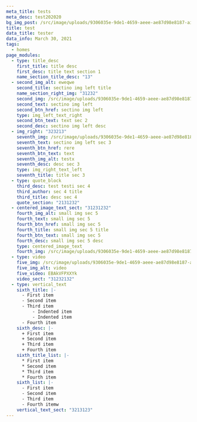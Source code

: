 ```yaml
---
meta_title: tests
meta_desc: test202020
bg_img_post: /src/image/uploads/9306035e-9de1-4659-aeee-ae87d98e8187-airpod_pros.jpg
title: test
data_title: tester
data_info: March 30, 2021
tags:
  - homes
page_modules:
  - type: title_desc
    first_title: title desc
    first_desc: title text section 1
    name_section_title_desc: "13"
  - second_img_alt: eweqwe
    second_title: sectino img left title
    name_section_right_img: "31232"
    second_img: /src/image/uploads/9306035e-9de1-4659-aeee-ae87d98e8187-airpod_pros.jpg
    second_text: sectino img left
    second_btn_href: sectino img left
    type: img_left_text_right
    second_btn_text: text sec 2
    second_desc: sectino img left desc
  - img_right: "323213"
    seventh_img: /src/image/uploads/9306035e-9de1-4659-aeee-ae87d98e8187-airpod_pros.jpg
    seventh_text: sectino img left sec 3
    seventh_btn_href: rere
    seventh_btn_text: text
    seventh_img_alt: testx
    seventh_desc: desc sec 3
    type: img_right_text_left
    seventh_title: title sec 3
  - type: quote_block
    third_desc: test testi sec 4
    third_author: sec 4 title
    third_title: desc sec 4
    quote_section: "2131232"
  - centered_image_text_sect: "31231232"
    fourth_img_alt: small img sec 5
    fourth_text: small img sec 5
    fourth_btn_href: small img sec 5
    fourth_title: small img sec 5 title
    fourth_btn_text: small img sec 5
    fourth_desc: small img sec 5 desc
    type: centered_image_text
    fourth_img: /src/image/uploads/9306035e-9de1-4659-aeee-ae87d98e8187-airpod_pros.jpg
  - type: video
    five_img: /src/image/uploads/9306035e-9de1-4659-aeee-ae87d98e8187-airpod_pros.jpg
    five_img_alt: video
    five_video: EBAkVFPXXYk
    video_sect: "31232132"
  - type: vertical_text
    sixth_title: |-
      - First item
      - Second item
      - Third item
          - Indented item
          - Indented item
      - Fourth item
    sixth_desc: |-
      + First item
      + Second item
      + Third item
      + Fourth item
    sixth_title_list: |-
      * First item
      * Second item
      * Third item
      * Fourth item
    sixth_list: |-
      - First item
      - Second item
      - Third item
      - Fourth itemw
    vertical_text_sect: "3213123"
---
```


